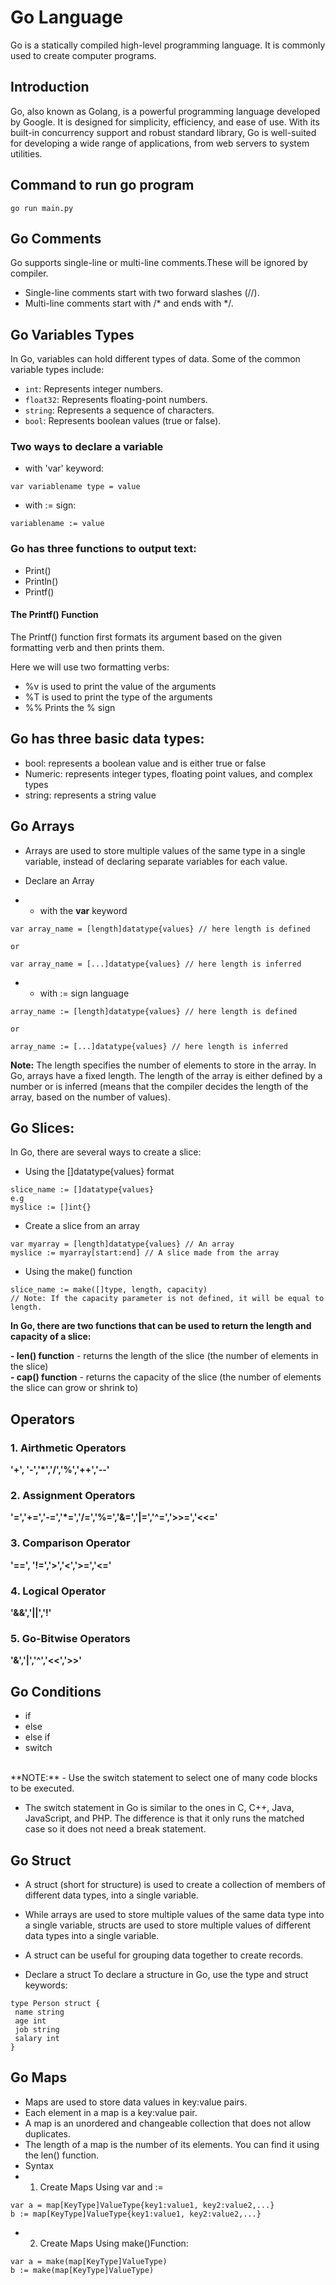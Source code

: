 # Go Language

Go is a statically compiled high-level programming language. It is commonly used to create computer programs.

## Introduction

Go, also known as Golang, is a powerful programming language developed by Google. It is designed for simplicity, efficiency, and ease of use. With its built-in concurrency support and robust standard library, Go is well-suited for developing a wide range of applications, from web servers to system utilities.

## Command to run go program
```
go run main.py

```

## Go Comments
Go supports single-line or multi-line comments.These will be ignored by compiler.
- Single-line comments start with two forward slashes (//).
- Multi-line comments start with /* and ends with */.

## Go Variables Types

In Go, variables can hold different types of data. Some of the common variable types include:

- `int`: Represents integer numbers.
- `float32`: Represents floating-point numbers.
- `string`: Represents a sequence of characters.
- `bool`: Represents boolean values (true or false).

### Two ways to declare a variable
- with 'var' keyword:
```
var variablename type = value

```
- with := sign:
```
variablename := value

```

### Go has three functions to output text:
- Print()
- Println()
- Printf()

#### The Printf() Function
The Printf() function first formats its argument based on the given formatting verb and then prints them.

Here we will use two formatting verbs:

- %v is used to print the value of the arguments
- %T is used to print the type of the arguments
- %%	Prints the % sign


## Go has three basic data types:

- bool: represents a boolean value and is either true or false
- Numeric: represents integer types, floating point values, and complex types
- string: represents a string value


## Go Arrays
- Arrays are used to store multiple values of the same type in a single variable, instead of declaring separate variables for each value.

- Declare an Array
- - with the **var** keyword

```
var array_name = [length]datatype{values} // here length is defined

or

var array_name = [...]datatype{values} // here length is inferred

```

- - with := sign language
```
array_name := [length]datatype{values} // here length is defined

or

array_name := [...]datatype{values} // here length is inferred

```

**Note:** The length specifies the number of elements to store in the array. In Go, arrays have a fixed length. The length of the array is either defined by a number or is inferred (means that the compiler decides the length of the array, based on the number of values).

## Go Slices:
In Go, there are several ways to create a slice:

- Using the []datatype{values} format
```
slice_name := []datatype{values}
e.g 
myslice := []int{}

```

- Create a slice from an array
```
var myarray = [length]datatype{values} // An array
myslice := myarray[start:end] // A slice made from the array

```

- Using the make() function
```
slice_name := make([]type, length, capacity)
// Note: If the capacity parameter is not defined, it will be equal to length.

```


**In Go, there are two functions that can be used to return the length and capacity of a slice:**

**- len() function** - returns the length of the slice (the number of elements in the slice)<br>
**- cap() function** - returns the capacity of the slice (the number of elements the slice can grow or shrink to)


## Operators

### 1. Airthmetic Operators
 **'+', '-','*','/','%','++','--'**

 ### 2. Assignment Operators
 **'=','+=','-=','*=','/=','%=','&=','|=','^=','>>=','<<='**

 ### 3. Comparison Operator
  **'==', '!=','>','<','>=','<='**

  ### 4. Logical Operator
  **'&&','||','!'**

  ### 5. Go-Bitwise Operators
  **'&','|','^','<<','>>'**

  ## Go Conditions
  - if 
  - else
  - else if 
  - switch
  <br>
 **NOTE:** 
 - Use the switch statement to select one of many code blocks to be executed.

- The switch statement in Go is similar to the ones in C, C++, Java, JavaScript, and PHP. The difference is that it only runs the matched case so it does not need a break statement.


## Go Struct
- A struct (short for structure) is used to create a collection of members of different data types, into a single variable.

- While arrays are used to store multiple values of the same data type into a single variable, structs are used to store multiple values of different data types into a single variable.

- A struct can be useful for grouping data together to create records.

- Declare a struct 
 To declare a structure in Go, use the type and struct keywords:


 ```
type Person struct {
  name string
  age int
  job string
  salary int
}
```

## Go Maps
- Maps are used to store data values in key:value pairs.
- Each element in a map is a key:value pair.
- A map is an unordered and changeable collection that does not allow duplicates.
- The length of a map is the number of its elements. You can find it using the len() function.
- Syntax
- 1. Create Maps Using var and :=
 ``` 
var a = map[KeyType]ValueType{key1:value1, key2:value2,...}
b := map[KeyType]ValueType{key1:value1, key2:value2,...}
```
- 2. Create Maps Using make()Function:
 
 ```
var a = make(map[KeyType]ValueType)
b := make(map[KeyType]ValueType)
```
 
 

